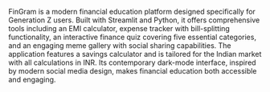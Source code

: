 FinGram is a modern financial education platform designed specifically for Generation Z users. Built with Streamlit and Python, it offers comprehensive tools including an EMI calculator, expense tracker with bill-splitting functionality, an interactive finance quiz covering five essential categories, and an engaging meme gallery with social sharing capabilities. The application features a savings calculator and is tailored for the Indian market with all calculations in INR. Its contemporary dark-mode interface, inspired by modern social media design, makes financial education both accessible and engaging. 
